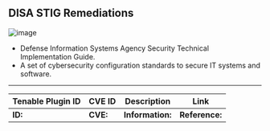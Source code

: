 ## DISA STIG Remediations

![image](https://github.com/user-attachments/assets/d4e86ff9-9b40-4362-8f23-8055f39edc7f)


- Defense Information Systems Agency Security Technical Implementation Guide. 
- A set of cybersecurity configuration standards to secure IT systems and software.

---


| **Tenable Plugin ID**  | **CVE ID**     |**Description**       | **Link**
|------------------------|----------------|----------------------|------------------------|
|**ID:**                 |**CVE:**        |**Information:**      |**Reference:**          |

